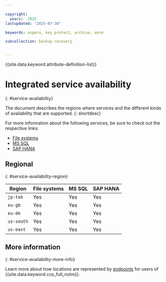```yaml
---

copyright:
  years:  2025
lastupdated: "2025-07-30"

keywords: aspera, key protect, archive, worm

subcollection: backup-recovery


---
```


{{site.data.keyword.attribute-definition-list}}

# Integrated service availability
{: #service-availability}

The document describes the regions where services and the different kinds of availability that are supported.
{: shortdesc}

For more information about the following services, be sure to check out the respective links:

* [File systems](/docs/backup-recovery?group=protect-a-physical-server-file-based)
* [MS SQL](/docs/backup-recovery?group=ms-sql)
* [SAP HANA](/docs/backup-recovery?group=sap-hana)



## Regional
{: #service-availability-region}

| Region     | File systems | MS SQL  | SAP HANA |
|------------|--------------|---------|----------|
| `jp-tok`   | Yes          | Yes     | Yes      |
| `eu-gb`    | Yes          | Yes     | Yes      |
| `eu-de`    | Yes          | Yes     | Yes      |
| `us-south` | Yes          | Yes     | Yes      |
| `us-east`  | Yes          | Yes     | Yes      |


## More information
{: #service-availability-more-info}

Learn more about how locations are represented by [endpoints](/docs/backup-recovery?topic=backup-recovery-endpoints&interface=cli) for users of {{site.data.keyword.cos_full_notm}}.
